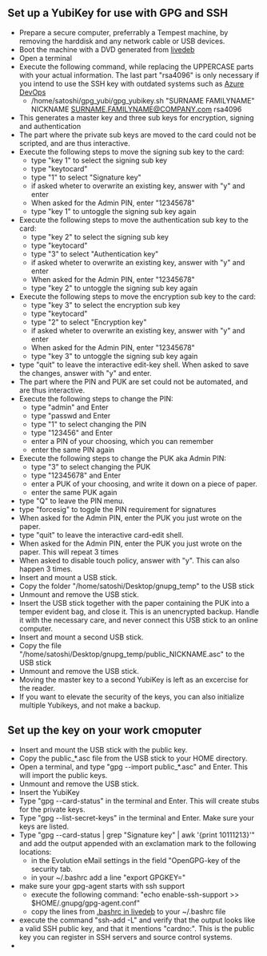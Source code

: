 ## Set up a YubiKey for use with GPG and SSH

- Prepare a secure computer, preferrably a Tempest machine, by removing the harddisk and any network cable or USB devices.
- Boot the machine with a DVD generated from [livedeb](https://github.com/AminaBank/livedeb)
- Open a terminal
- Execute the following command, while replacing the UPPERCASE parts with your actual information. The last part "rsa4096" is only necessary if you intend to use the SSH key with outdated systems such as [Azure DevOps](https://developercommunity.visualstudio.com/t/Cant-use-ed25519-ssh-key/462263?q=Ed25519) 
  - /home/satoshi/gpg_yubi/gpg_yubikey.sh "SURNAME FAMILYNAME" NICKNAME SURNAME.FAMILYNAME@COMPANY.com rsa4096
- This generates a master key and three sub keys for encryption, signing and authentication
- The part where the private sub keys are moved to the card could not be scripted, and are thus interactive.
- Execute the following steps to move the signing sub key to the card:
  - type "key 1" to select the signing sub key
  - type "keytocard"
  - type "1" to select "Signature key"
  - if asked wheter to overwrite an existing key, answer with "y" and enter
  - When asked for the Admin PIN, enter "12345678"
  - type "key 1" to untoggle the signing sub key again
- Execute the following steps to move the authentication sub key to the card:
  - type "key 2" to select the signing sub key
  - type "keytocard"
  - type "3" to select "Authentication key"
  - if asked wheter to overwrite an existing key, answer with "y" and enter
  - When asked for the Admin PIN, enter "12345678"
  - type "key 2" to untoggle the signing sub key again
- Execute the following steps to move the encryption sub key to the card:
  - type "key 3" to select the encryption sub key
  - type "keytocard"
  - type "2" to select "Encryption key"
  - if asked wheter to overwrite an existing key, answer with "y" and enter
  - When asked for the Admin PIN, enter "12345678"
  - type "key 3" to untoggle the signing sub key again
- type "quit" to leave the interactive edit-key shell. When asked to save the changes, answer with "y" and enter.
- The part where the PIN and PUK are set could not be automated, and are thus interactive.
- Execute the following steps to change the PIN:
  - type "admin" and Enter
  - type "passwd and Enter
  - type "1" to select changing the PIN
  - type "123456" and Enter
  - enter a PIN of your choosing, which you can remember
  - enter the same PIN again
- Execute the following steps to change the PUK aka Admin PIN:
  - type "3" to select changing the PUK
  - type "12345678" and Enter
  - enter a PUK of your choosing, and write it down on a piece of paper.
  - enter the same PUK again
- type "Q" to leave the PIN menu.
- type "forcesig" to toggle the PIN requirement for signatures
- When asked for the Admin PIN, enter the PUK you just wrote on the paper. 
- type "quit" to leave the interactive card-edit shell.
- When asked for the Admin PIN, enter the PUK you just wrote on the paper. This will repeat 3 times
- When asked to disable touch policy, answer with "y". This can also happen 3 times.
- Insert and mount a USB stick.
- Copy the folder "/home/satoshi/Desktop/gnupg_temp" to the USB stick
- Unmount and remove the USB stick.
- Insert the USB stick together with the paper containing the PUK into a temper evident bag, and close it. This is an unencrypted backup. Handle it with the necessary care, and never connect this USB stick to an online computer.
- Insert and mount a second USB stick.
- Copy the file "/home/satoshi/Desktop/gnupg_temp/public_NICKNAME.asc" to the USB stick
- Unmount and remove the USB stick.
- Moving the master key to a second YubiKey is left as an excercise for the reader.
- If you want to elevate the security of the keys, you can also initialize multiple Yubikeys, and not make a backup.

## Set up the key on your work cmoputer

- Insert and mount the USB stick with the public key.
- Copy the public_*.asc file from the USB stick to your HOME directory. 
- Open a terminal, and type "gpg --import public_*.asc" and Enter. This will import the public keys.
- Unmount and remove the USB stick.
- Insert the YubiKey
- Type "gpg --card-status" in the terminal and Enter. This will create stubs for the private keys.
- Type "gpg --list-secret-keys" in the terminal and Enter. Make sure your keys are listed.
- Type "gpg --card-status | grep "Signature key" | awk '{print $10$11$12$13}'" and add the output appended with an exclamation mark to the following locations:
  - in the Evolution eMail settings in the field "OpenGPG-key of the security tab.
  - in your ~/.bashrc add a line "export GPGKEY="
- make sure your gpg-agent starts with ssh support
  - execute the following command: "echo enable-ssh-support >> $HOME/.gnupg/gpg-agent.conf"
  - copy the lines from [.bashrc in livedeb](https://github.com/AminaBank/livedeb/tree/master/resources/skeleton/home/satoshi/.bashrc) to your ~/.bashrc file
- execute the command "ssh-add -L" and verify that the output looks like a valid SSH public key, and that it mentions "cardno:". This is the public key you can register in SSH servers and source control systems.
-
